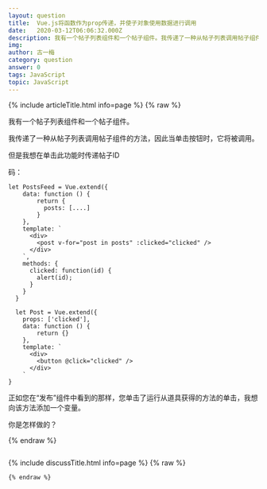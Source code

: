```yaml
---
layout: question
title:  Vue.js将函数作为prop传递，并使子对象使用数据进行调用
date:   2020-03-12T06:06:32.000Z
description: 我有一个帖子列表组件和一个帖子组件。我传递了一种从帖子列表调用帖子组件的方法，因此当单击按钮时，它将被调用。 但是我想在单击此功能时传递帖子ID...
img: 
author: 古一梅
category: question
answer: 0
tags: JavaScript
topic: JavaScript
---
```

<div class="article-root">
  <div class="article">
    {% include articleTitle.html info=page %}
    {% raw %}
    <div class="article-content"><p><font style="vertical-align: inherit;"><font style="vertical-align: inherit;">我有一个帖子列表组件和一个帖子组件。</font></font></p>

<p><font style="vertical-align: inherit;"><font style="vertical-align: inherit;">我传递了一种从帖子列表调用帖子组件的方法，因此当单击按钮时，它将被调用。 </font></font></p>

<p><font style="vertical-align: inherit;"><font style="vertical-align: inherit;">但是我想在单击此功能时传递帖子ID</font></font></p>

<p><font style="vertical-align: inherit;"><font style="vertical-align: inherit;">码：</font></font></p>

<p></p><div class="snippet" data-lang="js" data-hide="false" data-console="true" data-babel="false">
<div class="snippet-code">
<pre class="snippet-code-js lang-js prettyprint-override"><code>let PostsFeed = Vue.extend({<font></font>
    data: function () {<font></font>
        return {<font></font>
          posts: [....]<font></font>
        }<font></font>
    },<font></font>
    template: `<font></font>
      &lt;div&gt;<font></font>
        &lt;post v-for="post in posts" :clicked="clicked" /&gt;<font></font>
      &lt;/div&gt;<font></font>
    `,<font></font>
    methods: {<font></font>
      clicked: function(id) {<font></font>
        alert(id);<font></font>
      }<font></font>
    }<font></font>
  }<font></font>
                           <font></font>
  let Post = Vue.extend({<font></font>
    props: ['clicked'],<font></font>
    data: function () {<font></font>
        return {}<font></font>
    },<font></font>
    template: `<font></font>
      &lt;div&gt;<font></font>
        &lt;button @click="clicked" /&gt;<font></font>
      &lt;/div&gt;<font></font>
    `<font></font>
}</code></pre>
</div>
</div>
<p></p>

<p><font style="vertical-align: inherit;"><font style="vertical-align: inherit;">正如您在“发布”组件中看到的那样，您单击了运行从道具获得的方法的单击，我想向该方法添加一个变量。</font></font></p>

<p><font style="vertical-align: inherit;"><font style="vertical-align: inherit;">你是怎样做的？</font></font></p></div>
    {% endraw %}
  </div>
  <p style="height: 0;width:0;overflow: hidden;"> 第973篇《Vue.js将函数作为prop传递，并使子对象使用数据进行调用》来自Winter(https://github.com/aiyld/aiyld.github.io)的站点</p>
  <div class="discuss-wrapper">
    {% include discussTitle.html info=page %}
    {% raw %}
    
    {% endraw %}
  </div>
<div>
